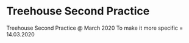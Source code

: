 # Treehouse Second Practice
 Treehouse Second Practice @ March 2020
 To make it more specific = 14.03.2020
